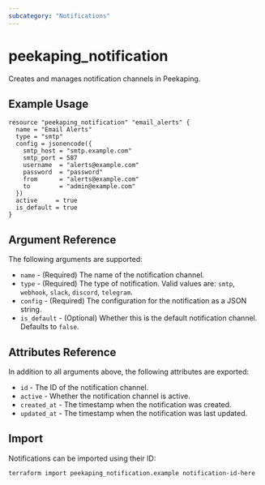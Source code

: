 ```yaml
---
subcategory: "Notifications"
---
```


# peekaping_notification

Creates and manages notification channels in Peekaping.

## Example Usage

```hcl
resource "peekaping_notification" "email_alerts" {
  name = "Email Alerts"
  type = "smtp"
  config = jsonencode({
    smtp_host = "smtp.example.com"
    smtp_port = 587
    username  = "alerts@example.com"
    password  = "password"
    from      = "alerts@example.com"
    to        = "admin@example.com"
  })
  active     = true
  is_default = true
}
```

## Argument Reference

The following arguments are supported:

* `name` - (Required) The name of the notification channel.
* `type` - (Required) The type of notification. Valid values are: `smtp`, `webhook`, `slack`, `discord`, `telegram`.
* `config` - (Required) The configuration for the notification as a JSON string.
* `is_default` - (Optional) Whether this is the default notification channel. Defaults to `false`.

## Attributes Reference

In addition to all arguments above, the following attributes are exported:

* `id` - The ID of the notification channel.
* `active` - Whether the notification channel is active.
* `created_at` - The timestamp when the notification was created.
* `updated_at` - The timestamp when the notification was last updated.

## Import

Notifications can be imported using their ID:

```bash
terraform import peekaping_notification.example notification-id-here
```
